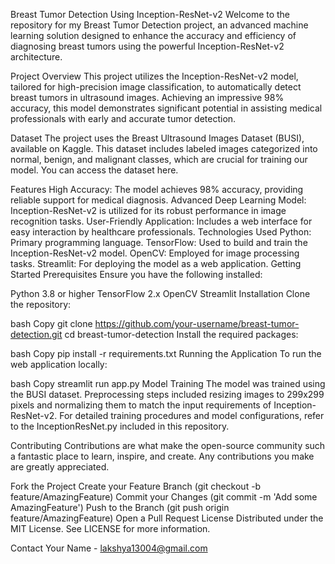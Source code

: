 Breast Tumor Detection Using Inception-ResNet-v2
Welcome to the repository for my Breast Tumor Detection project, an advanced machine learning solution designed to enhance the accuracy and efficiency of diagnosing breast tumors using the powerful Inception-ResNet-v2 architecture.

Project Overview
This project utilizes the Inception-ResNet-v2 model, tailored for high-precision image classification, to automatically detect breast tumors in ultrasound images. Achieving an impressive 98% accuracy, this model demonstrates significant potential in assisting medical professionals with early and accurate tumor detection.

Dataset
The project uses the Breast Ultrasound Images Dataset (BUSI), available on Kaggle. This dataset includes labeled images categorized into normal, benign, and malignant classes, which are crucial for training our model. You can access the dataset here.

Features
High Accuracy: The model achieves 98% accuracy, providing reliable support for medical diagnosis.
Advanced Deep Learning Model: Inception-ResNet-v2 is utilized for its robust performance in image recognition tasks.
User-Friendly Application: Includes a web interface for easy interaction by healthcare professionals.
Technologies Used
Python: Primary programming language.
TensorFlow: Used to build and train the Inception-ResNet-v2 model.
OpenCV: Employed for image processing tasks.
Streamlit: For deploying the model as a web application.
Getting Started
Prerequisites
Ensure you have the following installed:

Python 3.8 or higher
TensorFlow 2.x
OpenCV
Streamlit
Installation
Clone the repository:

bash
Copy
git clone https://github.com/your-username/breast-tumor-detection.git
cd breast-tumor-detection
Install the required packages:

bash
Copy
pip install -r requirements.txt
Running the Application
To run the web application locally:

bash
Copy
streamlit run app.py
Model Training
The model was trained using the BUSI dataset. Preprocessing steps included resizing images to 299x299 pixels and normalizing them to match the input requirements of Inception-ResNet-v2. For detailed training procedures and model configurations, refer to the InceptionResNet.py included in this repository.

Contributing
Contributions are what make the open-source community such a fantastic place to learn, inspire, and create. Any contributions you make are greatly appreciated.

Fork the Project
Create your Feature Branch (git checkout -b feature/AmazingFeature)
Commit your Changes (git commit -m 'Add some AmazingFeature')
Push to the Branch (git push origin feature/AmazingFeature)
Open a Pull Request
License
Distributed under the MIT License. See LICENSE for more information.

Contact
Your Name - lakshya13004@gmail.com
